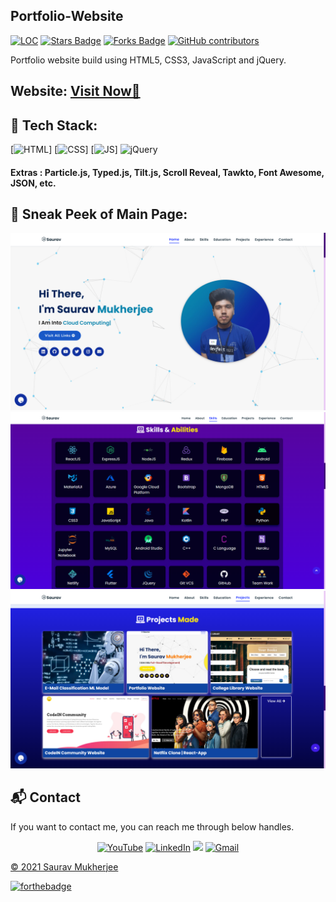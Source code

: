 ## Portfolio-Website

<a href="https://github.com/SauravMukherjee44/Portfolio-Saurav-Mukherjee"><img src="https://sloc.xyz/github/SauravMukherjee44/Portfolio-Saurav-Mukherjee" alt="LOC"/></a>
<a href="https://github.com/SauravMukherjee44/Portfolio-Saurav-Mukherjee"><img src="https://img.shields.io/github/stars/Kpunix/Portfolio-Kelvin-Unix" alt="Stars Badge"/></a>
<a href="https://github.com/SauravMukherjee44/Portfolio-Saurav-Mukherjee/network/members"><img src="https://img.shields.io/github/forks/SauravMukherjee44/Portfolio-Saurav-Mukherjee" alt="Forks Badge"/></a>
<a href="https://github.com/SauravMukherjee44/Portfolio-Saurav-Mukherjee/graphs/contributors"><img alt="GitHub contributors" src="https://img.shields.io/github/contributors/SauravMukherjee44/Portfolio-Saurav-Mukherjee?color=2b9348"></a>

Portfolio website build using HTML5, CSS3, JavaScript and jQuery.

<h2> Website: 
<a href="https://sauravmukherjee.in/" target="_blank">Visit Now🚀</a>
</h2> 

## 📌 Tech Stack:
[![HTML](https://img.shields.io/badge/html5%20-%23E34F26.svg?&style=for-the-badge&logo=html5&logoColor=white)]
[![CSS](https://img.shields.io/badge/css3%20-%231572B6.svg?&style=for-the-badge&logo=css3&logoColor=white)]
[![JS](https://img.shields.io/badge/javascript%20-%23323330.svg?&style=for-the-badge&logo=javascript&logoColor=%23F7DF1E)]
<img alt="jQuery" src="https://img.shields.io/badge/jquery-%230769AD.svg?style=for-the-badge&logo=jquery&logoColor=white"/>

#### Extras : Particle.js, Typed.js, Tilt.js, Scroll Reveal, Tawkto, Font Awesome, JSON, etc.

## 📌 Sneak Peek of Main Page:
![mockup720](./assests/images/Screenshot%20(194).png)
![skillsmockup](./assests/images/Screenshot%20(195).png)
![mockup720](./assests/images/Screenshot%20(197).png)

<h2>📬 Contact</h2>

If you want to contact me, you can reach me through below handles.

<div align="center">

<a  href="https://www.youtube.com/channel/UCYGVtIgQIAChKBWBmChxzJw" target="_blank"><img alt="YouTube" src="https://img.shields.io/badge/Youtube-%23FF0000.svg?style=for-the-badge&logo=YouTube&logoColor=white" /></a>
<a  href="https://www.linkedin.com/in/sauravmukherjee44/" target="_blank"><img alt="LinkedIn" src="https://img.shields.io/badge/linkedin%20-%230077B5.svg?&style=for-the-badge&logo=linkedin&logoColor=white" /></a>
<a href="https://twitter.com/mesourav44" target="_blank"><img src="https://img.shields.io/badge/twitter-%2300acee.svg?&style=for-the-badge&logo=twitter&logoColor=white&alt=twitter" /></a>
<a href="mailto:mesouravofficial@gmail.com"><img  alt="Gmail" src="https://img.shields.io/badge/Gmail-D14836?style=for-the-badge&logo=gmail&logoColor=white" />

</div>

© 2021 Saurav Mukherjee


[![forthebadge](https://forthebadge.com/images/badges/built-with-love.svg)](https://forthebadge.com)
